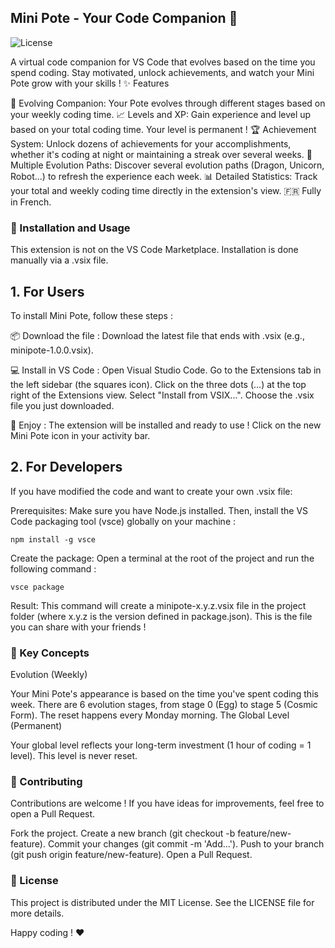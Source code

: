 ## Mini Pote - Your Code Companion 🐲

![License](https://img.shields.io/github/license/Ely404/minipote?style=for-the-badge)

A virtual code companion for VS Code that evolves based on the time you spend coding. Stay motivated, unlock achievements, and watch your Mini Pote grow with your skills !
✨ Features

🐾 Evolving Companion: Your Pote evolves through different stages based on your weekly coding time.
📈 Levels and XP: Gain experience and level up based on your total coding time. Your level is permanent !
🏆 Achievement System: Unlock dozens of achievements for your accomplishments, whether it's coding at night or maintaining a streak over several weeks.
🎲 Multiple Evolution Paths: Discover several evolution paths (Dragon, Unicorn, Robot...) to refresh the experience each week.
📊 Detailed Statistics: Track your total and weekly coding time directly in the extension's view.
🇫🇷 Fully in French.

### 🚀 Installation and Usage

This extension is not on the VS Code Marketplace. Installation is done manually via a .vsix file.

## 1. For Users

To install Mini Pote, follow these steps :

📦 Download the file :
Download the latest file that ends with .vsix (e.g., minipote-1.0.0.vsix).

💻 Install in VS Code :
Open Visual Studio Code.
Go to the Extensions tab in the left sidebar (the squares icon).
Click on the three dots (...) at the top right of the Extensions view.
Select "Install from VSIX...".
Choose the .vsix file you just downloaded.

🎉 Enjoy :
The extension will be installed and ready to use ! Click on the new Mini Pote icon in your activity bar.

## 2. For Developers

If you have modified the code and want to create your own .vsix file:

Prerequisites: Make sure you have Node.js installed. Then, install the VS Code packaging tool (vsce) globally on your machine :

    npm install -g vsce

Create the package: Open a terminal at the root of the project and run the following command :

    vsce package

Result: This command will create a minipote-x.y.z.vsix file in the project folder (where x.y.z is the version defined in package.json). This is the file you can share with your friends !

### 🧠 Key Concepts

Evolution (Weekly)

Your Mini Pote's appearance is based on the time you've spent coding this week. There are 6 evolution stages, from stage 0 (Egg) to stage 5 (Cosmic Form). The reset happens every Monday morning.
The Global Level (Permanent)

Your global level reflects your long-term investment (1 hour of coding = 1 level). This level is never reset.

### 🤝 Contributing

Contributions are welcome ! If you have ideas for improvements, feel free to open a Pull Request.

Fork the project.
Create a new branch (git checkout -b feature/new-feature).
Commit your changes (git commit -m 'Add...').
Push to your branch (git push origin feature/new-feature).
Open a Pull Request.

### 📜 License

This project is distributed under the MIT License. See the LICENSE file for more details.

Happy coding ! ❤️
